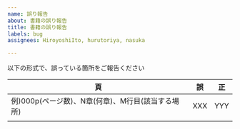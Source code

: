 ```yaml
---
name: 誤り報告
about: 書籍の誤り報告
title: 書籍の誤り報告
labels: bug
assignees: HiroyoshiIto, hurutoriya, nasuka

---
```


以下の形式で、誤っている箇所をご報告ください

| 頁 | 誤  | 正  | 
| ---- | --- | --- | 
| 例)000p(ページ数)、N章(何章)、M行目(該当する場所)     |  XXX   | YYY    | 
|      |     |     |
